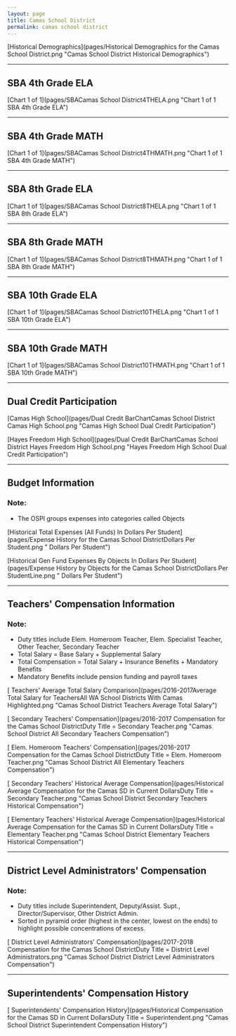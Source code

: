 ```yaml
---
layout: page
title: Camas School District
permalink: camas school district
---
```



[Historical Demographics](pages/Historical Demographics for the Camas School District.png "Camas School District Historical Demographics")

___

## SBA 4th Grade ELA

[Chart 1 of 1](pages/SBACamas School District4THELA.png "Chart 1 of 1 SBA 4th Grade ELA")


___

## SBA 4th Grade MATH

[Chart 1 of 1](pages/SBACamas School District4THMATH.png "Chart 1 of 1 SBA 4th Grade MATH")


___

## SBA 8th Grade ELA

[Chart 1 of 1](pages/SBACamas School District8THELA.png "Chart 1 of 1 SBA 8th Grade ELA")


___

## SBA 8th Grade MATH

[Chart 1 of 1](pages/SBACamas School District8THMATH.png "Chart 1 of 1 SBA 8th Grade MATH")


___

## SBA 10th Grade ELA

[Chart 1 of 1](pages/SBACamas School District10THELA.png "Chart 1 of 1 SBA 10th Grade ELA")


___

## SBA 10th Grade MATH

[Chart 1 of 1](pages/SBACamas School District10THMATH.png "Chart 1 of 1 SBA 10th Grade MATH")


___

## Dual Credit Participation

[Camas High School](pages/Dual Credit BarChartCamas School District Camas High School.png "Camas High School Dual Credit Participation")

[Hayes Freedom High School](pages/Dual Credit BarChartCamas School District Hayes Freedom High School.png "Hayes Freedom High School Dual Credit Participation")


___

## Budget Information
### Note:
- The OSPI groups expenses into categories called Objects

[Historical Total Expenses (All Funds) In Dollars Per Student](pages/Expense History for the Camas School DistrictDollars Per Student.png " Dollars Per Student")

[Historical Gen Fund Expenses By Objects In Dollars Per Student](pages/Expense History by Objects for the Camas School DistrictDollars Per StudentLine.png " Dollars Per Student")


___

## Teachers' Compensation Information
### Note:
- Duty titles include Elem. Homeroom Teacher, Elem. Specialist Teacher, Other Teacher, Secondary Teacher
- Total Salary = Base Salary + Supplemental Salary
- Total Compensation = Total Salary + Insurance Benefits + Mandatory Benefits
- Mandatory Benefits include pension funding and payroll taxes

[ Teachers' Average Total Salary Comparison](pages/2016-2017Average Total Salary for TeachersAll WA School Districts With Camas Highlighted.png "Camas School District Teachers Average Total Salary")

[ Secondary Teachers' Compensation](pages/2016-2017 Compensation for the Camas School DistrictDuty Title = Secondary Teacher.png "Camas School District All Secondary Teachers Compensation")

[ Elem. Homeroom Teachers' Compensation](pages/2016-2017 Compensation for the Camas School DistrictDuty Title = Elem. Homeroom Teacher.png "Camas School District All Elementary Teachers Compensation")

[ Secondary Teachers' Historical Average Compensation](pages/Historical Average Compensation for the Camas SD in Current DollarsDuty Title = Secondary Teacher.png "Camas School District Secondary Teachers Historical Compensation")

[ Elementary Teachers' Historical Average Compensation](pages/Historical Average Compensation for the Camas SD in Current DollarsDuty Title = Elementary Teacher.png "Camas School District Elementary Teachers Historical Compensation")


___

## District Level Administrators' Compensation

### Note:
- Duty titles include Superintendent, Deputy/Assist. Supt., Director/Supervisor, Other District Admin.
- Sorted in pyramid order (highest in the center, lowest on the ends) to highlight possible concentrations of excess.

[ District Level Administrators' Compensation](pages/2017-2018 Compensation for the Camas School DistrictDuty Title = District Level Administrators.png "Camas School District District Level Administrators Compensation")


___

## Superintendents' Compensation History

[ Superintendents' Compensation History](pages/Historical Compensation for the Camas SD in Current DollarsDuty Title = Superintendent.png "Camas School District Superintendent Compensation History")

